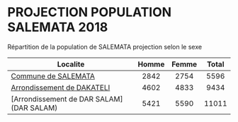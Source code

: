 # PROJECTION POPULATION SALEMATA 2018
	
Répartition de la population de SALEMATA projection selon le sexe
	
| Localite  | Homme | Femme | Total |
| --------- |:-----:|:-----:|:-----:|
| [Commune de SALEMATA](SALEMATA) | 2842 | 2754 | 5596 |
| [Arrondissement de DAKATELI](DAKATELI) | 4602 | 4833 | 9434 |
| [Arrondissement de DAR SALAM](DAR SALAM) | 5421 | 5590 | 11011 |
